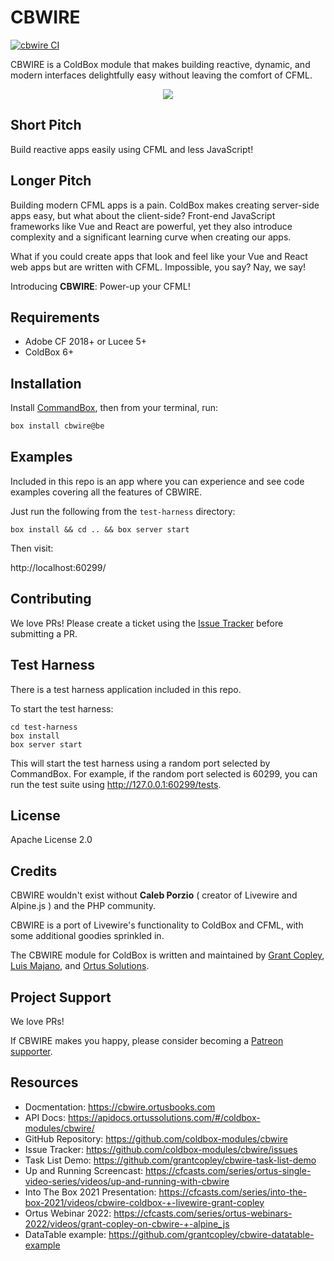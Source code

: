 # CBWIRE

[![cbwire CI](https://github.com/coldbox-modules/cbwire/actions/workflows/ci.yml/badge.svg?branch=development)](https://github.com/coldbox-modules/cbwire/actions/workflows/ci.yml)

CBWIRE is a ColdBox module that makes building reactive, dynamic, and modern interfaces delightfully easy without leaving the comfort of CFML.

<div align="center">
	<img src="https://raw.githubusercontent.com/coldbox-modules/cbwire/development/logo.png">
</div>

## Short Pitch

Build reactive apps easily using CFML and less JavaScript!

## Longer Pitch

Building modern CFML apps is a pain. ColdBox makes creating server-side apps easy, but what about the client-side? Front-end JavaScript frameworks like Vue and React are powerful, yet they also introduce complexity and a significant learning curve when creating our apps.

What if you could create apps that look and feel like your Vue and React web apps but are written with CFML. Impossible, you say? Nay, we say!

Introducing **CBWIRE**: Power-up your CFML!

## Requirements

-   Adobe CF 2018+ or Lucee 5+
-   ColdBox 6+

## Installation

Install [CommandBox](https://www.ortussolutions.com/products/commandbox), then from your terminal, run:

```bash
box install cbwire@be
```

## Examples

Included in this repo is an app where you can experience and see code examples covering all the features of CBWIRE.

Just run the following from the `test-harness` directory:

```
box install && cd .. && box server start
```

Then visit:

http://localhost:60299/


## Contributing

We love PRs! Please create a ticket using the [ Issue Tracker](https://github.com/coldbox-modules/cbwire/issues) before submitting a PR.

## Test Harness

There is a test harness application included in this repo.

To start the test harness:

```
cd test-harness
box install
box server start
```

This will start the test harness using a random port selected by CommandBox. For example, if the random port selected is 60299, you can run the test suite using http://127.0.0.1:60299/tests.

## License

Apache License 2.0

## Credits

CBWIRE wouldn't exist without **Caleb Porzio** ( creator of Livewire and Alpine.js ) and the PHP community.

CBWIRE is a port of Livewire's functionality to ColdBox and CFML, with some additional goodies sprinkled in.

The CBWIRE module for ColdBox is written and maintained by [Grant Copley](https://twitter.com/grantcopley), [Luis Majano](https://twitter.com/lmajano), and [Ortus Solutions](https://www.ortussolutions.com/).

## Project Support

We love PRs!

If CBWIRE makes you happy, please consider becoming a [Patreon supporter](https://www.patreon.com/ortussolutions).

## Resources

-   Docmentation: https://cbwire.ortusbooks.com
-   API Docs: https://apidocs.ortussolutions.com/#/coldbox-modules/cbwire/
-   GitHub Repository: https://github.com/coldbox-modules/cbwire
-   Issue Tracker: https://github.com/coldbox-modules/cbwire/issues
-   Task List Demo: https://github.com/grantcopley/cbwire-task-list-demo
-   Up and Running Screencast: https://cfcasts.com/series/ortus-single-video-series/videos/up-and-running-with-cbwire
-   Into The Box 2021 Presentation: https://cfcasts.com/series/into-the-box-2021/videos/cbwire-coldbox-+-livewire-grant-copley
-   Ortus Webinar 2022: https://cfcasts.com/series/ortus-webinars-2022/videos/grant-copley-on-cbwire-+-alpine_js
-   DataTable example: https://github.com/grantcopley/cbwire-datatable-example
